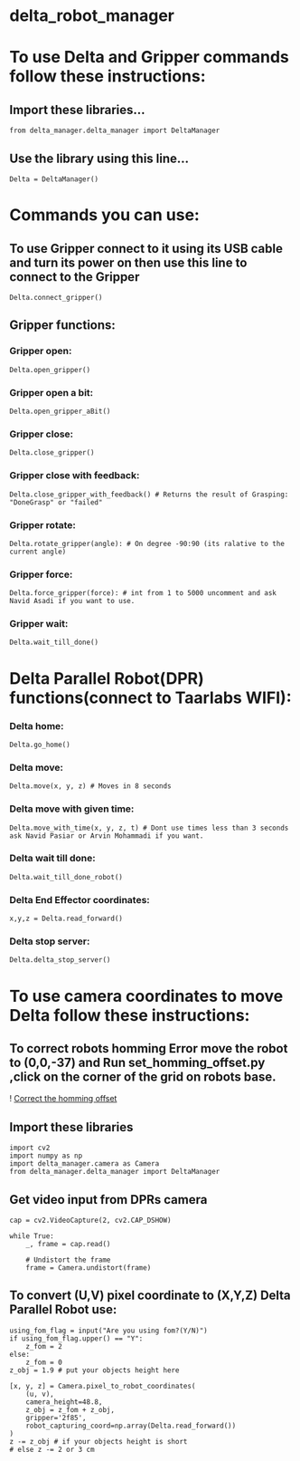 # delta_robot_manager
# To use Delta and Gripper commands follow these instructions:
## Import these libraries...
```
from delta_manager.delta_manager import DeltaManager
```
## Use the library using this line...
```
Delta = DeltaManager()
```
# Commands you can use:

## To use Gripper connect to it using its USB cable and turn its power on then use this line to connect to the Gripper 
```
Delta.connect_gripper()
```
## Gripper functions:
### Gripper open:
```
Delta.open_gripper()
```
### Gripper open a bit:
```
Delta.open_gripper_aBit()
```
### Gripper close:
```
Delta.close_gripper()
```
### Gripper close with feedback:
```
Delta.close_gripper_with_feedback() # Returns the result of Grasping: "DoneGrasp" or "failed"
```
### Gripper rotate:
```
Delta.rotate_gripper(angle): # On degree -90:90 (its ralative to the current angle)
```
### Gripper force:
```
Delta.force_gripper(force): # int from 1 to 5000 uncomment and ask Navid Asadi if you want to use. 
```
### Gripper wait:
```
Delta.wait_till_done()
```
# Delta Parallel Robot(DPR) functions(connect to Taarlabs WIFI):
### Delta home:
```
Delta.go_home()
```
### Delta move:
```
Delta.move(x, y, z) # Moves in 8 seconds
```
### Delta move with given time:
```
Delta.move_with_time(x, y, z, t) # Dont use times less than 3 seconds ask Navid Pasiar or Arvin Mohammadi if you want.
```
### Delta wait till done:
```
Delta.wait_till_done_robot()
```
### Delta End Effector coordinates:
```
x,y,z = Delta.read_forward()
```
### Delta stop server:
```
Delta.delta_stop_server()
```

# To use camera coordinates to move Delta follow these instructions:

## To correct robots homming Error move the robot to (0,0,-37) and Run set_homming_offset.py ,click on the corner of the grid on robots base.
! [Correct the homming offset](Images/Calibration_offset_correction.jpg)

## Import these libraries
```
import cv2
import numpy as np
import delta_manager.camera as Camera
from delta_manager.delta_manager import DeltaManager
```
## Get video input from DPRs camera
```
cap = cv2.VideoCapture(2, cv2.CAP_DSHOW)

while True:
    _, frame = cap.read()

    # Undistort the frame
    frame = Camera.undistort(frame)    
```
## To convert (U,V) pixel coordinate to (X,Y,Z) Delta Parallel Robot use:
```
using_fom_flag = input("Are you using fom?(Y/N)")
if using_fom_flag.upper() == "Y":
    z_fom = 2
else:
    z_fom = 0
z_obj = 1.9 # put your objects height here

[x, y, z] = Camera.pixel_to_robot_coordinates(
    (u, v), 
    camera_height=48.8,
    z_obj = z_fom + z_obj, 
    gripper='2f85',
    robot_capturing_coord=np.array(Delta.read_forward())
)
z -= z_obj # if your objects height is short
# else z -= 2 or 3 cm

```